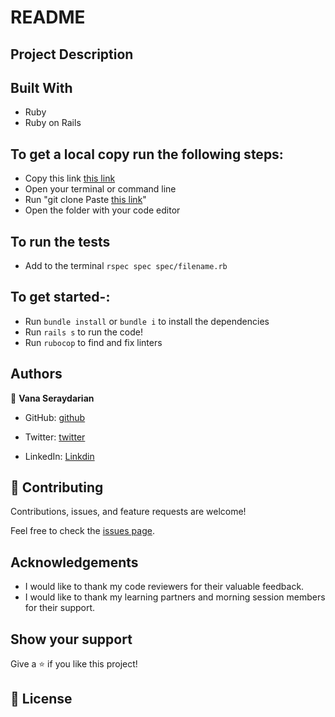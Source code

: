 # README

## Project Description


## Built With

- Ruby
- Ruby on Rails


## To get a local copy run the following steps:

- Copy this link [this link](https://github.com/VSeray/Blog.git)
- Open your terminal or command line
- Run "git clone Paste [this link](https://github.com/VSeray/Blog.git)"
- Open the folder with your code editor

## To run the tests
- Add to the terminal `rspec spec spec/filename.rb`

## To get started-:

- Run `bundle install` or `bundle i` to install the dependencies
- Run `rails s` to run the code!
- Run `rubocop` to find and fix linters

## Authors

👤 **Vana Seraydarian**

- GitHub: [github](https://github.com/VSeray)

- Twitter: [twitter](https://twitter.com/home)

- LinkedIn: [Linkdin](https://www.linkedin.com/in/vana-seraydarian-936687191/?lipi=urn%3Ali%3Apage%3Ad_flagship3_feed%3BNyso4dw6Tz6UBL%2Fqkjvtvw%3D%3D)

## 🤝 Contributing

Contributions, issues, and feature requests are welcome!

Feel free to check the [issues page](https://github.com/VSeray/Blog/issues).

## Acknowledgements

- I would like to thank my code reviewers for their valuable feedback.
- I would like to thank my learning partners and morning session members for their support.

## Show your support

Give a ⭐️ if you like this project!

## 📝 License
